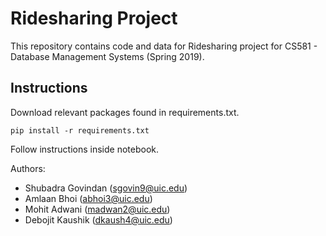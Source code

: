 # Ridesharing Project

This repository contains code and data for Ridesharing project for CS581 - Database Management Systems (Spring 2019).

## Instructions

Download relevant packages found in requirements.txt.

`pip install -r requirements.txt`

Follow instructions inside notebook.

Authors:
- Shubadra Govindan (sgovin9@uic.edu)
- Amlaan Bhoi (abhoi3@uic.edu)
- Mohit Adwani (madwan2@uic.edu)
- Debojit Kaushik (dkaush4@uic.edu)
